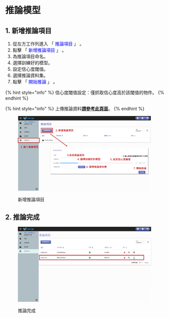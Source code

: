 # 推論模型

## 1. 新增推論項目

1. 從左方工作列進入 「 <font color="blue">推論項目</font> 」 。
2. 點擊 「 <font color="blue">新增推論項目</font> 」 。
3. 為推論項目命名。
4. 選擇訓練好的模型。
5. 設定信心度閾值。
6. 選擇推論資料集。
7. 點擊 「 <font color="blue">開始推論</font> 」 。

{% hint style="info" %}
信心度閾值設定：僅抓取信心度高於該閾值的物件。
{% endhint %}

{% hint style="info" %}
上傳推論資料[**請參考此頁面**](../../wu-jian-zhen-ce/xin-zeng-zi-liao-ji/shang-chuan-tui-lun-zi-liao.md)。
{% endhint %}

<figure><img src="../../../.gitbook/assets/image (140).png" alt=""><figcaption><p>新增推論項目</p></figcaption></figure>

## 2. 推論完成

<figure><img src="../../../.gitbook/assets/image (104).png" alt=""><figcaption><p>推論完成</p></figcaption></figure>
